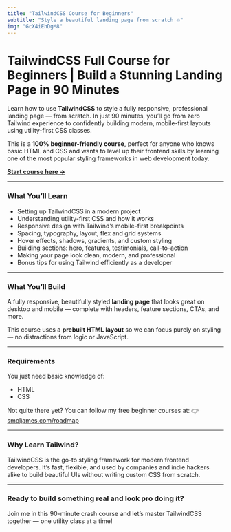 ```yaml
---
title: "TailwindCSS Course for Beginners"
subtitle: "Style a beautiful landing page from scratch 🔥"
img: "GcX4iEhDgM8"
---
```


# **TailwindCSS Full Course for Beginners | Build a Stunning Landing Page in 90 Minutes**

Learn how to use **TailwindCSS** to style a fully responsive, professional landing page — from scratch. In just 90 minutes, you’ll go from zero Tailwind experience to confidently building modern, mobile-first layouts using utility-first CSS classes.

This is a **100% beginner-friendly course**, perfect for anyone who knows basic HTML and CSS and wants to level up their frontend skills by learning one of the most popular styling frameworks in web development today.

[**Start course here ->**](https://youtu.be/GcX4iEhDgM8)

---

### **What You’ll Learn**

* Setting up TailwindCSS in a modern project
* Understanding utility-first CSS and how it works
* Responsive design with Tailwind’s mobile-first breakpoints
* Spacing, typography, layout, flex and grid systems
* Hover effects, shadows, gradients, and custom styling
* Building sections: hero, features, testimonials, call-to-action
* Making your page look clean, modern, and professional
* Bonus tips for using Tailwind efficiently as a developer

---

### **What You’ll Build**

A fully responsive, beautifully styled **landing page** that looks great on desktop and mobile — complete with headers, feature sections, CTAs, and more.

This course uses a **prebuilt HTML layout** so we can focus purely on styling — no distractions from logic or JavaScript.

---

### **Requirements**

You just need basic knowledge of:

* HTML
* CSS

Not quite there yet? You can follow my free beginner courses at:
👉 [smoljames.com/roadmap](https://www.smoljames.com/roadmap)

---

### **Why Learn Tailwind?**

TailwindCSS is the go-to styling framework for modern frontend developers. It’s fast, flexible, and used by companies and indie hackers alike to build beautiful UIs without writing custom CSS from scratch.

---

### **Ready to build something real and look pro doing it?**

Join me in this 90-minute crash course and let’s master TailwindCSS together — one utility class at a time!
